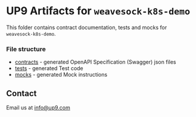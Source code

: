 # UP9 Artifacts for `weavesock-k8s-demo`
This folder contains contract documentation, tests and mocks for `weavesock-k8s-demo`.



### File structure 
- [contracts](contracts) - generated OpenAPI Specification (Swagger) json files
- [tests](tests) - generated Test code
- [mocks](mocks) - generated Mock instructions

## Contact
Email us at info@up9.com

